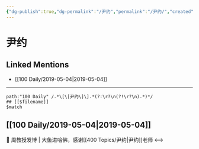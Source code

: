 ```yaml
---
{"dg-publish":true,"dg-permalink":"/尹约","permalink":"/尹约/","created":"2023-03-20T14:30:01.000+08:00","updated":"2023-04-10T17:21:36.000+08:00"}
---
```


# 尹约

## Linked Mentions
- [[100 Daily/2019-05-04\|2019-05-04]]


---

```expander
path:"100 Daily" /.*\[\[尹约\]\].*(?:\r?\n(?!\r?\n).*)*/
## [[$filename]]
$match
```
## [[100 Daily/2019-05-04\|2019-05-04]]
🎤 周教授发博 | 大鱼进哈佛，感谢[[400 Topics/尹约\|尹约]]老师
[](https://weibo.com/detail/4368211019133120)
<-->